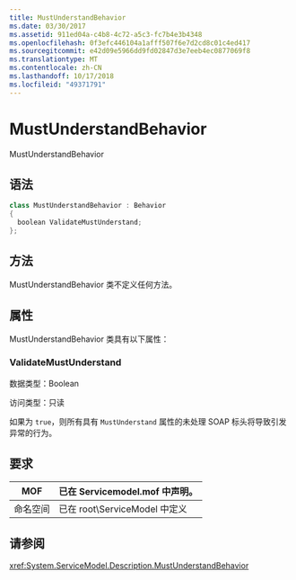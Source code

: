 ```yaml
---
title: MustUnderstandBehavior
ms.date: 03/30/2017
ms.assetid: 911ed04a-c4b8-4c72-a5c3-fc7b4e3b4348
ms.openlocfilehash: 0f3efc446104a1afff507f6e7d2cd8c01c4ed417
ms.sourcegitcommit: e42d09e5966dd9fd02847d3e7eeb4ec0877069f8
ms.translationtype: MT
ms.contentlocale: zh-CN
ms.lasthandoff: 10/17/2018
ms.locfileid: "49371791"
---
```

# <a name="mustunderstandbehavior"></a>MustUnderstandBehavior
MustUnderstandBehavior  
  
## <a name="syntax"></a>语法  
  
```csharp
class MustUnderstandBehavior : Behavior  
{  
  boolean ValidateMustUnderstand;  
};  
```  
  
## <a name="methods"></a>方法  
 MustUnderstandBehavior 类不定义任何方法。  
  
## <a name="properties"></a>属性  
 MustUnderstandBehavior 类具有以下属性：  
  
### <a name="validatemustunderstand"></a>ValidateMustUnderstand  
 数据类型：Boolean  
  
 访问类型：只读  
  
 如果为 `true`，则所有具有 `MustUnderstand` 属性的未处理 SOAP 标头将导致引发异常的行为。  
  
## <a name="requirements"></a>要求  
  
|MOF|已在 Servicemodel.mof 中声明。|  
|---------|-----------------------------------|  
|命名空间|已在 root\ServiceModel 中定义|  
  
## <a name="see-also"></a>请参阅  
 <xref:System.ServiceModel.Description.MustUnderstandBehavior>
